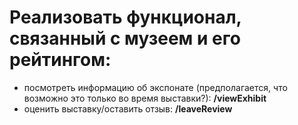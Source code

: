 # Реализовать функционал, связанный с музеем и его рейтингом: 

- посмотреть информацию об экспонате (предполагается, что возможно это только во время выставки?): <b>/viewExhibit <ExhibitName></b>
- оценить выставку/оставить отзыв: <b> /leaveReview </b>
